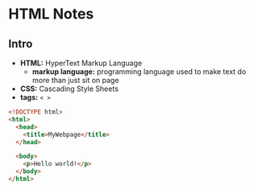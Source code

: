 # HTML Notes

## Intro
* **HTML:** HyperText Markup Language
  * **markup language:** programming language used to make text do more than just sit on page
* **CSS:** Cascading Style Sheets
* **tags:** ```< >```


```HTML
<!DOCTYPE html>
<html>
  <head>
    <title>MyWebpage</title>
  </head>

  <body>
    <p>Hello world!</p>
  </body> 
</html>
```
